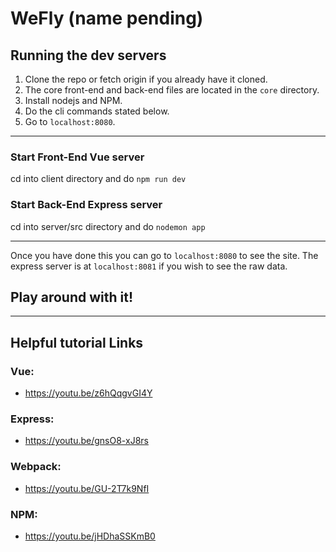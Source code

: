 WeFly (name pending)
===

## Running the dev servers
1. Clone the repo or fetch origin if you already have it cloned.
2. The core front-end and back-end files are located in the `core` directory.
3. Install nodejs and NPM.
4. Do the cli commands stated below.
5. Go to `localhost:8080`.

---
### Start Front-End Vue server
cd into client directory and do `npm run dev`

### Start Back-End Express server
cd into server/src directory and do `nodemon app` 

---
Once you have done this you can go to `localhost:8080` to see the site. 
The express server is at `localhost:8081` if you wish to see the raw data.

## Play around with it!

---
## Helpful tutorial Links

### Vue:
  + https://youtu.be/z6hQqgvGI4Y

### Express:
  + https://youtu.be/gnsO8-xJ8rs

### Webpack:
  + https://youtu.be/GU-2T7k9NfI

### NPM:
  + https://youtu.be/jHDhaSSKmB0


